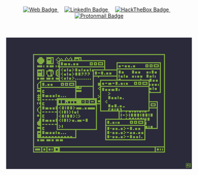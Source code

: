 <br>
<div id="badges" align="center">
      <a href="https://zeropio.github.io/">
        <img src="https://img.shields.io/badge/Personal%20Web-black?style=for-the-badge&logo=television"
          alt="Web Badge" />
      </a>
      &nbsp;&nbsp;&nbsp;
      <a href="https://www.linkedin.com/in/emilio-s%C3%A1nchez-garc%C3%ADa/" target="_blank">
        <img src="https://img.shields.io/badge/LinkedIn-blue?style=for-the-badge&logo=linkedin&logoColor=white"
          alt="LinkedIn Badge" />
      </a>
      &nbsp;&nbsp;&nbsp;
      <a href="https://app.hackthebox.com/profile/380109" target="_blank">
        <img src="https://img.shields.io/badge/HackTheBox-green?style=for-the-badge&logo=hackthebox&logoColor=black"
          alt="HackTheBox Badge" />
      </a>
      &nbsp;&nbsp;&nbsp;
      <a href="mailto: zeropio@pm.me">
        <img src="https://img.shields.io/badge/ProtonMail-8B89CC?style=for-the-badge&logo=protonmail&logoColor=white"
          alt="Protonmail Badge" />
      </a>
    </div>
<br />
<br />
<br />

<div id="badges" align="center">
<img src="/img/hacker.gif"/>
</div>
<br>
<br>

